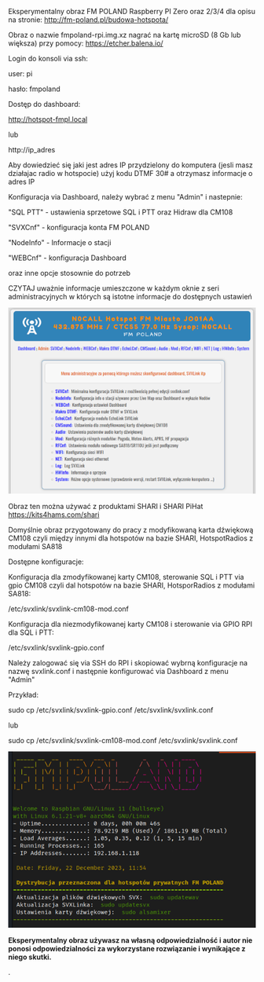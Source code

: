 Eksperymentalny obraz FM POLAND Raspberry PI Zero oraz 2/3/4 dla opisu na stronie: http://fm-poland.pl/budowa-hotspota/

Obraz o nazwie fmpoland-rpi.img.xz nagrać na kartę microSD (8 Gb lub większa) przy pomocy: https://etcher.balena.io/

Login do konsoli via ssh:

user: pi

hasło: fmpoland

Dostęp do dashboard:

http://hotspot-fmpl.local

lub

http://ip_adres

Aby dowiedzieć się jaki jest adres IP przydzielony do komputera (jesli masz działajac radio w hotspocie) użyj kodu DTMF 30# a otrzymasz informacje o adres IP

Konfiguracja via Dashboard, należy wybrać z menu "Admin" i nastepnie: 

"SQL PTT" - ustawienia sprzetowe SQL i PTT oraz Hidraw dla CM108

"SVXCnf" - konfiguracja konta FM POLAND

"NodeInfo" - Informacje o stacji

"WEBCnf" - konfiguracja Dashboard

oraz inne opcje stosownie do potrzeb

CZYTAJ uważnie informacje umieszczone w każdym oknie z seri administracyjnych
w których są istotne informacje do dostępnych ustawień

![Admin Menu](https://github.com/FM-POLAND/hotspot-rpi-image/blob/main/admin-menu.png)

Obraz ten można używać z produktami SHARI i SHARI PiHat https://kits4hams.com/shari


Domyślnie obraz przygotowany do pracy z modyfikowaną karta dźwiękową CM108 czyli
między innymi dla hotspotów na bazie SHARI, HotspotRadios z modułami SA818

Dostępne konfiguracje:

Konfiguracja dla zmodyfikowanej karty CM108, sterowanie SQL i PTT via gpio CM108
czyli dal hotspotów na bazie SHARI, HotsporRadios z modułami SA818: 

/etc/svxlink/svxlink-cm108-mod.conf   

Konfiguracja dla niezmodyfikowanej karty CM108 i sterowanie via GPIO RPI dla SQL i PTT:

/etc/svxlink/svxlink-gpio.conf        

Należy zalogować się via SSH do RPI i skopiować wybrną konfiguracje na nazwę svxlink.conf i następnie konfigurować via Dashboard
z menu "Admin"

Przykład:

sudo cp /etc/svxlink/svxlink-gpio.conf /etc/svxlink/svxlink.conf

lub

sudo cp /etc/svxlink/svxlink-cm108-mod.conf /etc/svxlink/svxlink.conf

![Raspberry](https://github.com/FM-POLAND/hotspot-rpi-image/blob/main/rpi-login.png)

**Eksperymentalny obraz używasz na własną odpowiedzialność i autor nie ponosi odpowiedzialności za wykorzystane rozwiązanie i wynikające z niego skutki.**

.



